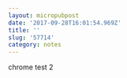 ```yaml
---
layout: micropubpost
date: '2017-09-28T16:01:54.969Z'
title: ''
slug: '57714'
category: notes
---
```

chrome test 2
